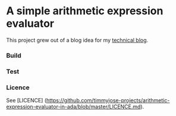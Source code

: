 # A simple arithmetic expression evaluator

This project grew out of a blog idea for my [technical blog](https://timmyjose.github.io).

### Build

### Test

### Licence

See [LICENCE] (https://github.com/timmyjose-projects/arithmetic-expression-evaluator-in-ada/blob/master/LICENCE.md).